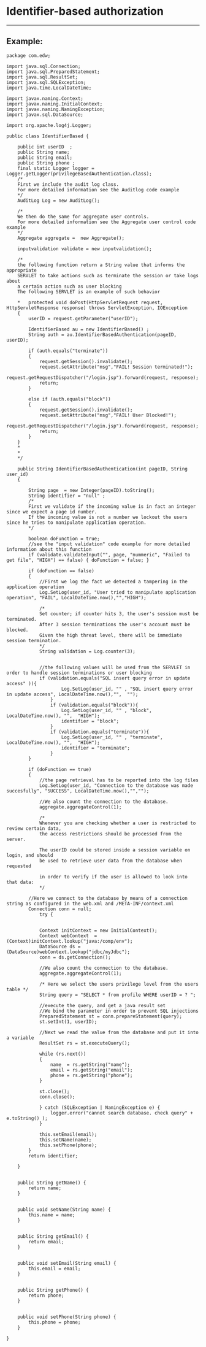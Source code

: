 # Identifier-based authorization
-------

## Example:


	package com.edw;

	import java.sql.Connection;
	import java.sql.PreparedStatement;
	import java.sql.ResultSet;
	import java.sql.SQLException;
	import java.time.LocalDateTime;

	import javax.naming.Context;
	import javax.naming.InitialContext;
	import javax.naming.NamingException;
	import javax.sql.DataSource;

	import org.apache.log4j.Logger;

	public class IdentifierBased {

		public int userID  ;
		public String name;
		public String email;
		public String phone ;
		final static Logger logger = Logger.getLogger(privilegeBasedAuthentication.class);
		/*
		First we include the audit log class.
		For more detailed information see the Auditlog code example
		*/
		AuditLog Log = new AuditLog();
		
		/*
		We then do the same for aggregate user controls.
		For more detailed information see the Aggregate user control code example
		*/
		Aggregate aggregate =  new Aggregate();
		
		inputvalidation validate = new inputvalidation();
		
		/* 
		the following function return a String value that informs the appropriate 
		SERVLET to take actions such as terminate the session or take logs about 
		a certain action such as user blocking
		The following SERVLET is an example of such behavior
		
		* 	protected void doPost(HttpServletRequest request, HttpServletResponse response) throws ServletException, IOException 
		{
			userID = request.getParameter("userID");
			
			IdentifierBased au = new IdentifierBased() ;
			String auth = au.IdentifierBasedAuthentication(pageID, userID);
			
			if (auth.equals("terminate"))
			{
				request.getSession().invalidate();
				request.setAttribute("msg","FAIL! Session terminated!");
				request.getRequestDispatcher("/login.jsp").forward(request, response);
				return;
			}
			
			else if (auth.equals("block"))
			{
				request.getSession().invalidate();
				request.setAttribute("msg","FAIL! User Blocked!");
				request.getRequestDispatcher("/login.jsp").forward(request, response);
				return;
			}
		}	
		* 
		* 
		*/
		
		public String IdentifierBasedAuthentication(int pageID, String user_id)
		{
			
			String page  = new Integer(pageID).toString();
			String identifier = "null" ; 
			/*
			First we validate if the incoming value is in fact an integer since we expect a page id number.
			If the incoming value is not a number we lockout the users since he tries to manipulate application operation.
			*/

			boolean doFunction = true;
			//see the "input validation" code example for more detailed information about this function
			if (validate.validateInput("", page, "nummeric", "Failed to get file", "HIGH") == false) { doFunction = false; }
			
			if (doFunction == false)
			{
				//First we log the fact we detected a tampering in the application operation
				Log.SetLog(user_id, "User tried to manipulate application operation", "FAIL", LocalDateTime.now(),"","HIGH");

				/*
				Set counter; if counter hits 3, the user's session must be terminated.
				After 3 session terminations the user's account must be blocked. 
				Given the high threat level, there will be immediate session termination.
				*/
				String validation = Log.counter(3);
				
				
				//the following values will be used from the SERVLET in order to handle session terminations or user blocking 
				if (validation.equals("SQL insert query error in update access" )){
						Log.SetLog(user_id, "" , "SQL insert query error in update access", LocalDateTime.now(),"",  "");
					}
					if (validation.equals("block")){
						Log.SetLog(user_id, "" , "block", LocalDateTime.now(), "",  "HIGH");
						identifier = "block";
					}
					if (validation.equals("terminate")){
						Log.SetLog(user_id, "" , "terminate", LocalDateTime.now(), "",  "HIGH");
						identifier = "terminate";
					}
			}
			
			if (doFunction == true)
			{
				//the page retrieval has to be reported into the log files
				Log.SetLog(user_id, "Connection to the database was made succesfully", "SUCCESS", LocalDateTime.now(),"","");

				//We also count the connection to the database.
				aggregate.aggregateControl(1);

				/* 
				Whenever you are checking whether a user is restricted to review certain data,
				the access restrictions should be processed from the server.
				
				The userID could be stored inside a session variable on login, and should
				be used to retrieve user data from the database when requested
				
				in order to verify if the user is allowed to look into that data:
				*/

			//Here we connect to the database by means of a connection string as configured in the web.xml and /META-INF/context.xml 
			Connection conn = null;
				try {
				
				
				Context initContext = new InitialContext();
				Context webContext  = (Context)initContext.lookup("java:/comp/env");
				DataSource ds = (DataSource)webContext.lookup("jdbc/myJdbc");
				conn = ds.getConnection();	
				
				//We also count the connection to the database.
				aggregate.aggregateControl(1);
			
				/* Here we select the users privilege level from the users table */
				String query = "SELECT * from profile WHERE userID = ? ";
			
				//execute the query, and get a java result set
				//We bind the parameter in order to prevent SQL injections
				PreparedStatement st = conn.prepareStatement(query);
				st.setInt(1, userID);
				
				//Next we read the value from the database and put it into a variable
				ResultSet rs = st.executeQuery();
				
				while (rs.next())
				{
					name  = rs.getString("name");
					email = rs.getString("email");
					phone = rs.getString("phone");
				}
				
				st.close();
				conn.close();
				
				} catch (SQLException | NamingException e) {
					logger.error("cannot search database. check query" + e.toString() );
				}
			
				this.setEmail(email);
				this.setName(name);
				this.setPhone(phone);
			}
			return identifier;
			
		}


		public String getName() {
			return name;
		}


		public void setName(String name) {
			this.name = name;
		}


		public String getEmail() {
			return email;
		}


		public void setEmail(String email) {
			this.email = email;
		}


		public String getPhone() {
			return phone;
		}


		public void setPhone(String phone) {
			this.phone = phone;
		}

	}

